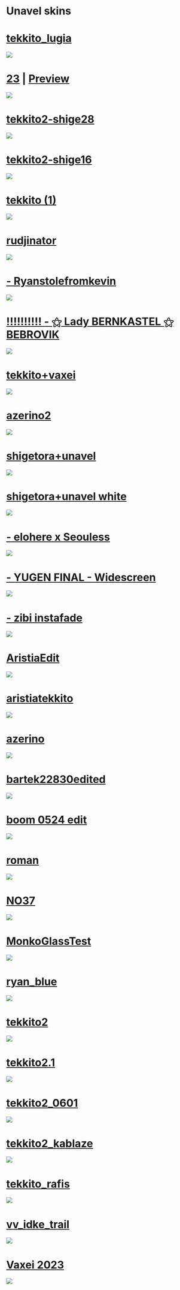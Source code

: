 # Unavel skins

# [tekkito_lugia](https://unavel.s-ul.eu/t5LEQFh2)
<img src="https://cdn.discordapp.com/attachments/976044828003557436/1164104884283523082/screenshot227.jpg"/>

# [23](https://melonsoda0730.s-ul.eu/GmiyXtwx) | [Preview](https://youtu.be/blHvgsGSUC8)
![](https://shigeskinss.s-ul.eu/gB2opcAM)

# [tekkito2-shige28](https://unavel.s-ul.eu/5L2SRLcJ)
<img src="https://cdn.discordapp.com/attachments/912312360813862932/1155418687193501787/screenshot211.jpg"/>

# [tekkito2-shige16](https://unavel.s-ul.eu/ctcWWqEf)
<img src="https://cdn.discordapp.com/attachments/912312360813862932/1155418792311144448/screenshot212.jpg"/>

# [tekkito (1)](https://unavel.s-ul.eu/yUGfNWYg)
<img src="https://cdn.discordapp.com/attachments/986238928153624636/1136666994830217306/screenshot172.jpg"/>

# [rudjinator](https://github.com/rudj-skinhub/woal/raw/tyfh/rudj/rudjinator.osk)
[![](https://i.imgur.com/QBHDRdy.png)](https://github.com/rudj-skinhub/woal/raw/tyfh/rudj/rudjinator.osk)

# [- Ryanstolefromkevin](https://unavel.s-ul.eu/o64rpwm8)
<img src="https://cdn.discordapp.com/attachments/912312360813862932/1133673311218454589/screenshot154.jpg"/>

# [!!!!!!!!!! - ⚝ Lady BERNKASTEL ⚝ BEBROVIK](https://unavel.s-ul.eu/vhd02Bsa)
<img src="https://cdn.discordapp.com/attachments/912312360813862932/1133672186759086152/screenshot153.jpg"/>

# [tekkito+vaxei](https://unavel.s-ul.eu/DVDr0Cpw)
<img src="https://cdn.discordapp.com/attachments/912312360813862932/1133681381759791216/screenshot156.jpg"/>

# [azerino2](https://unavel.s-ul.eu/t7l8zhat)
<img src="https://cdn.discordapp.com/attachments/912312360813862932/1130891016682082494/screenshot143.jpg"/>

# [shigetora+unavel](https://unavel.s-ul.eu/6oeKYie6)
<img src="https://cdn.discordapp.com/attachments/912312360813862932/1129389910315520050/screenshot133.jpg"/>

# [shigetora+unavel white](https://unavel.s-ul.eu/v4xhkrg1)
<img src="https://cdn.discordapp.com/attachments/912312360813862932/1129395789089743008/screenshot136.jpg"/>

# [- elohere x Seouless](https://unavel.s-ul.eu/oREWoZKH)
<img src="https://cdn.discordapp.com/attachments/912312360813862932/1118135922383388672/screenshot080.jpg"/>

# [- YUGEN FINAL - Widescreen](https://unavel.s-ul.eu/BdmOTid1)
<img src="https://cdn.discordapp.com/attachments/912312360813862932/1118132635324137502/screenshot076.jpg"/>

# [- zibi instafade](https://unavel.s-ul.eu/fOKtcyVb)
<img src="https://cdn.discordapp.com/attachments/912312360813862932/1124760034274983966/screenshot100.jpg"/>

# [AristiaEdit](https://unavel.s-ul.eu/5k3gbT92)
<img src="https://cdn.discordapp.com/attachments/912312360813862932/1106208130276270100/screenshot052.jpg"/>

# [aristiatekkito](https://unavel.s-ul.eu/P7opjUOa)
<img src="https://cdn.discordapp.com/attachments/912312360813862932/1118132803398279248/screenshot077.jpg"/>

# [azerino](https://unavel.s-ul.eu/60zjknDm)
<img src="https://cdn.discordapp.com/attachments/823218963596574741/1104070023909220422/screenshot042.jpg"/>

# [bartek22830edited](https://cdn.discordapp.com/attachments/981594568392843324/981596763544776805/bartek22830edited.osk)
<img src="https://camo.githubusercontent.com/68aa820f68eaa9af3ee43730721b1f65feece57286d051e5de139b3f68740649/68747470733a2f2f692e696d6775722e636f6d2f485a48704c50342e6a7067"/>

# [boom 0524 edit](https://unavel.s-ul.eu/xglMWrCs)
<img src="https://cdn.discordapp.com/attachments/823218963596574741/1106931661884624936/screenshot053.jpg"/>

# [roman](https://unavel.s-ul.eu/Ac7P3ODE)
<img src="https://cdn.discordapp.com/attachments/823218963596574741/1104070024412528660/screenshot044.jpg"/>

# [NO37](https://unavel.s-ul.eu/yK5CxJ1)
<img src="https://cdn.discordapp.com/attachments/912312360813862932/1118132524670009434/screenshot075.jpg"/>

# [MonkoGlassTest](https://unavel.s-ul.eu/Lvhd9tut)
<img src="https://cdn.discordapp.com/attachments/912312360813862932/1104493381813547166/screenshot050.jpg"/>

# [ryan_blue](https://www.google.com/url?q=https%3A%2F%2Fcdn.discordapp.com%2Fattachments%2F1098429837133238312%2F1098509736388853800%2Fryan_blue.osk&sa=D&sntz=1&usg=AOvVaw1_dxA_ITxvpN5K2DDFgeP4)
<img src="https://cdn.discordapp.com/attachments/823218963596574741/1104312607713808416/screenshot048.jpg"/>

# [tekkito2](https://unavel.s-ul.eu/rZs6AyIq)
<img src="https://cdn.discordapp.com/attachments/823218963596574741/1104070024643223578/screenshot045.jpg"/>

# [tekkito2.1](https://unavel.s-ul.eu/xnyYtkwd)
<img src="https://cdn.discordapp.com/attachments/912312360813862932/1119364252231270510/screenshot086.jpg"/>

# [tekkito2_0601](https://cdn.discordapp.com/attachments/926363752037748766/1121363060087607326/tekkito2_0601.osk)
<img src="https://cdn.discordapp.com/attachments/926363752037748766/1121361127234883636/screenshot1988.png"/>

# [tekkito2_kablaze](https://cdn.discordapp.com/attachments/912312360813862932/1125339094965297225/tekkito2_kablaze.osk)
<img src="https://cdn.discordapp.com/attachments/912312360813862932/1125338988891353129/screenshot105.jpg"/>

# [tekkito_rafis](https://unavel.s-ul.eu/IgHRFkaY)
<img src="https://cdn.discordapp.com/attachments/823218963596574741/1104070024957800468/screenshot046.jpg"/>

# [vv_idke_trail](https://unavel.s-ul.eu/k3NhyPnx)
<img src="https://cdn.discordapp.com/attachments/912312360813862932/1107219592549515284/screenshot056.jpg"/>

# [Vaxei 2023](https://unavel.s-ul.eu/KsMUP3k2)
<img src="https://cdn.discordapp.com/attachments/912312360813862932/1107219592331407460/screenshot055.jpg"/>
